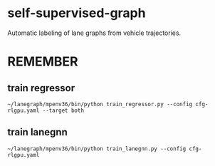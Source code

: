# self-supervised-graph


Automatic labeling of lane graphs from vehicle trajectories.


# REMEMBER

## train regressor
`~/lanegraph/mpenv36/bin/python train_regressor.py --config cfg-rlgpu.yaml --target both`

## train lanegnn
`~/lanegraph/mpenv36/bin/python train_lanegnn.py --config cfg-rlgpu.yaml`



